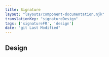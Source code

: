 ```yaml
---
title: Signature
layout: "layouts/component-documentation.njk"
translationKey: "signatureDesign"
tags: ['signatureFR', 'design']
date: "git Last Modified"
---
```


## Design